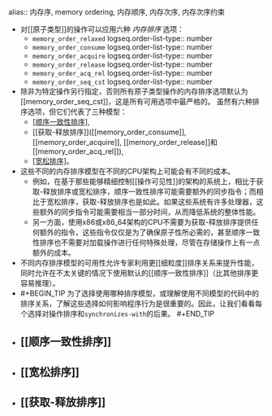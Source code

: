 alias:: 内存序, memory ordering, 内存顺序, 内存次序, 内存次序约束

- 对[[原子类型]]的操作可以应用六种 *内存排序* 选项：
	- `memory_order_relaxed`
	  logseq.order-list-type:: number
	- `memory_order_consume`
	  logseq.order-list-type:: number
	- `memory_order_acquire`
	  logseq.order-list-type:: number
	- `memory_order_release`
	  logseq.order-list-type:: number
	- `memory_order_acq_rel`
	  logseq.order-list-type:: number
	- `memory_order_seq_cst`
	  logseq.order-list-type:: number
- 除非为特定操作另行指定，否则所有原子类型操作的内存排序选项默认为[[memory_order_seq_cst]]，这是所有可用选项中最严格的。
  虽然有六种排序选项，但它们代表了三种模型：
	- [[顺序一致性排序]]([[memory_order_seq_cst]]),
	- [[获取-释放排序]]([[memory_order_consume]], [[memory_order_acquire]], [[memory_order_release]]和[[memory_order_acq_rel]]),
	- [[宽松排序]]([[memory_order_relaxed]])。
- 这些不同的内存排序模型在不同的CPU架构上可能会有不同的成本。
	- 例如，在基于那些能够精细控制[[操作可见性]]的架构的系统上，相比于获取-释放排序或宽松排序，顺序一致性排序可能需要额外的同步指令；而相比于宽松排序，获取-释放排序也是如此。如果这些系统有许多处理器，这些额外的同步指令可能需要相当一部分时间，从而降低系统的整体性能。
	- 另一方面，使用x86或x86_64架构的CPU不需要为获取-释放排序提供任何额外的指令，这些指令仅仅是为了确保原子性所必需的，甚至顺序一致性排序也不需要对加载操作进行任何特殊处理，尽管在存储操作上有一点额外的成本。
- 不同内存排序模型的可用性允许专家利用更[[细粒度]]排序关系来提升性能，同时允许在不太关键的情况下使用默认的[[顺序一致性排序]]（比其他排序更容易推理）。
- #+BEGIN_TIP
  为了选择使用哪种排序模型，或理解使用不同模型的代码中的排序关系，了解这些选择如何影响程序行为是很重要的。因此，让我们看看每个选择对操作排序和`synchronizes-with`的后果。
  #+END_TIP
- ## [[顺序一致性排序]]
- ## [[宽松排序]]
- ## [[获取-释放排序]]